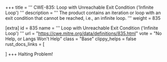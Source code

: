 +++
title = '''
CWE-835: Loop with Unreachable Exit Condition ('Infinite Loop')
'''
description	= '''
The product contains an iteration or loop with an exit condition that cannot be reached, i.e., an infinite loop.
'''
weight = 835

[extra]
id = 835
name = '''
Loop with Unreachable Exit Condition ('Infinite Loop')
'''
url = "https://cwe.mitre.org/data/definitions/835.html"
vote = "No Help, or Langs Won't Help"
class = "Base"
clippy_helps = false
rust_docs_links = [
	
]
+++
Halting Problem!